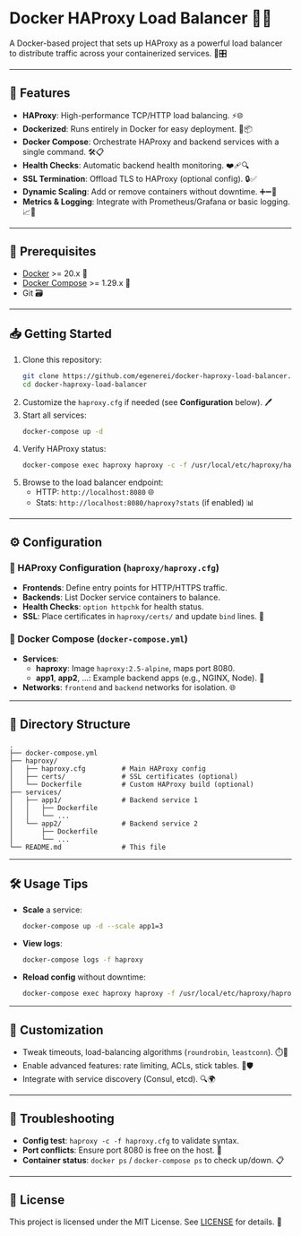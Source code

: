 # Docker HAProxy Load Balancer 🐳🔀

A Docker-based project that sets up HAProxy as a powerful load balancer to distribute traffic across your containerized services. 🚦🎛️

---

## 🚀 Features

- **HAProxy**: High-performance TCP/HTTP load balancing. ⚡🌐
- **Dockerized**: Runs entirely in Docker for easy deployment. 🐳📦
- **Docker Compose**: Orchestrate HAProxy and backend services with a single command. 🛠️📋
- **Health Checks**: Automatic backend health monitoring. ❤️‍🩹🔍
- **SSL Termination**: Offload TLS to HAProxy (optional config). 🔒✅
- **Dynamic Scaling**: Add or remove containers without downtime. ➕➖🎯
- **Metrics & Logging**: Integrate with Prometheus/Grafana or basic logging. 📈📝

---

## 🔧 Prerequisites

- [Docker](https://www.docker.com/) >= 20.x 🐋
- [Docker Compose](https://docs.docker.com/compose/) >= 1.29.x 🧩
- Git 🗃️

---

## 📥 Getting Started

1. Clone this repository:
   ```bash
   git clone https://github.com/egenerei/docker-haproxy-load-balancer.git
   cd docker-haproxy-load-balancer
   ```
2. Customize the `haproxy.cfg` if needed (see **Configuration** below). 🖊️
3. Start all services:
   ```bash
   docker-compose up -d
   ```
4. Verify HAProxy status:
   ```bash
   docker-compose exec haproxy haproxy -c -f /usr/local/etc/haproxy/haproxy.cfg
   ```
5. Browse to the load balancer endpoint:
   - HTTP: `http://localhost:8080` 🌐
   - Stats: `http://localhost:8080/haproxy?stats` (if enabled) 📊

---

## ⚙️ Configuration

### 📝 HAProxy Configuration (`haproxy/haproxy.cfg`)

- **Frontends**: Define entry points for HTTP/HTTPS traffic.
- **Backends**: List Docker service containers to balance.
- **Health Checks**: `option httpchk` for health status.
- **SSL**: Place certificates in `haproxy/certs/` and update `bind` lines. 🔐

### 🐳 Docker Compose (`docker-compose.yml`)

- **Services**:
  - **haproxy**: Image `haproxy:2.5-alpine`, maps port 8080.
  - **app1**, **app2**, ...: Example backend apps (e.g., NGINX, Node). 🔁
- **Networks**: `frontend` and `backend` networks for isolation. 🌐

---

## 📂 Directory Structure

```
.
├── docker-compose.yml
├── haproxy/
│   ├── haproxy.cfg         # Main HAProxy config
│   ├── certs/              # SSL certificates (optional)
│   └── Dockerfile          # Custom HAProxy build (optional)
├── services/
│   ├── app1/               # Backend service 1
│   │   ├── Dockerfile
│   │   └── ...
│   └── app2/               # Backend service 2
│       ├── Dockerfile
│       └── ...
└── README.md               # This file
```

---

## 🛠️ Usage Tips

- **Scale** a service:
  ```bash
  docker-compose up -d --scale app1=3
  ```
- **View logs**:
  ```bash
  docker-compose logs -f haproxy
  ```
- **Reload config** without downtime:
  ```bash
  docker-compose exec haproxy haproxy -f /usr/local/etc/haproxy/haproxy.cfg -sf $(cat /var/run/haproxy.pid)
  ```

---

## 🎨 Customization

- Tweak timeouts, load-balancing algorithms (`roundrobin`, `leastconn`). ⏱️🔄
- Enable advanced features: rate limiting, ACLs, stick tables. 🚦🛡️
- Integrate with service discovery (Consul, etcd). 🔍🌍

---

## 🐞 Troubleshooting

- **Config test**: `haproxy -c -f haproxy.cfg` to validate syntax.
- **Port conflicts**: Ensure port 8080 is free on the host. 🚧
- **Container status**: `docker ps` / `docker-compose ps` to check up/down. 📋

---

## 📜 License

This project is licensed under the MIT License. See [LICENSE](LICENSE) for details. 📝
